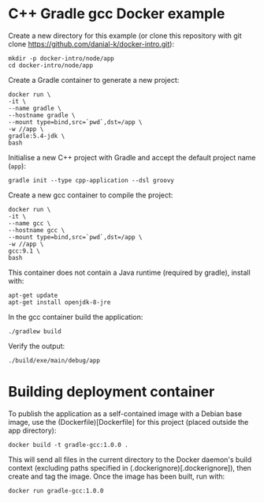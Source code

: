 # C++ Gradle gcc Docker example
Create a new directory for this example (or clone this repository with git clone https://github.com/danial-k/docker-intro.git):
```shell
mkdir -p docker-intro/node/app
cd docker-intro/node/app
```

Create a Gradle container to generate a new project:
```shell
docker run \
-it \
--name gradle \
--hostname gradle \
--mount type=bind,src=`pwd`,dst=/app \
-w //app \
gradle:5.4-jdk \
bash
```

Initialise a new C++ project with Gradle and accept the default project name (```app```):
```shell
gradle init --type cpp-application --dsl groovy
```

Create a new gcc container to compile the project:
```shell
docker run \
-it \
--name gcc \
--hostname gcc \
--mount type=bind,src=`pwd`,dst=/app \
-w //app \
gcc:9.1 \
bash
```

This container does not contain a Java runtime (required by gradle), install with:
```shell
apt-get update
apt-get install openjdk-8-jre
```

In the gcc container build the application:
```shell
./gradlew build
```

Verify the output:
```shell
./build/exe/main/debug/app
```

# Building deployment container
To publish the application as a self-contained image with a Debian base image, use the (Dockerfile)[Dockerfile] for this project (placed outside the app directory):
```shell
docker build -t gradle-gcc:1.0.0 .
```

This will send all files in the current directory to the Docker daemon's build context (excluding paths specified in (.dockerignore)[.dockerignore]), then create and tag the image. Once the image has been built, run with:
```shell
docker run gradle-gcc:1.0.0
```
